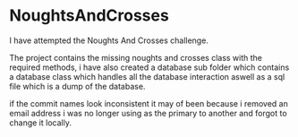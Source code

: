 # NoughtsAndCrosses

I have attempted the Noughts And Crosses challenge.

The project contains the missing noughts and crosses class with the required methods, i have also created a database sub folder which contains a database class which handles all the database interaction aswell as a sql file which is a dump of the database.

if the commit names look inconsistent it may of been because i removed an email address i was no longer using as the primary to another and forgot to change it locally.
